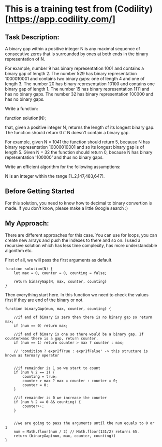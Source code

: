 # This is a training test from (Codility)[https://app.codility.com/] 

## Task Description:

A binary gap within a positive integer N is any maximal sequence of consecutive zeros that is surrounded by ones at both ends in the binary representation of N.

For example, number 9 has binary representation 1001 and contains a binary gap of length 2. The number 529 has binary representation 1000010001 and contains two binary gaps: one of length 4 and one of length 3. The number 20 has binary representation 10100 and contains one binary gap of length 1. The number 15 has binary representation 1111 and has no binary gaps. The number 32 has binary representation 100000 and has no binary gaps.

Write a function:

function solution(N);

that, given a positive integer N, returns the length of its longest binary gap. The function should return 0 if N doesn't contain a binary gap.

For example, given N = 1041 the function should return 5, because N has binary representation 10000010001 and so its longest binary gap is of length 5. Given N = 32 the function should return 0, because N has binary representation '100000' and thus no binary gaps.

Write an efficient algorithm for the following assumptions:

N is an integer within the range [1..2,147,483,647].


## Before Getting Started

For this solution, you need to know how to decimal to binary convertion is made. If you don't know, please make a little Google search :)


## My Approach:

There are different approaches for this case. You can use for loops, you can create new arrays and push the indexes to there and so on. I used a recursive solution which has less time complexity, has more understandable algorithm etc.

First of all, we will pass the first arguments as default.
```
function solution(N) {
    let max = 0, counter = 0, counting = false;

    return binaryGap(N, max, counter, counting)
}
```


Then everything start here. In this function we need to check the values first if they are end of the binary or not. 
```
function binaryGap(num, max, counter, counting) {
    
    //if end of binary is zero then there is no binary gap so return max;
    if (num == 0) return max; 
    
    //if end of binary is one so there would be a binary gap. If counter>max there is a gap, return counter. 
    if (num == 1) return counter > max ? counter : max; 
    
    // 'condition ? exprIfTrue : exprIfFalse' -> this structure is known as ternary operator
    
    
    //if remainder is 1 so we start to count
    if (num % 2 == 1) {
        counting = true;
        counter > max ? max = counter : counter = 0;
        counter = 0;
    }

    //if remainder is 0 we increase the counter
    if (num % 2 == 0 && counting) {
        counter++;
    }


    //we are going to pass the arguments until the num equals to 0 or 1
    num = Math.floor(num / 2) // Math.floor(131/2) returns 65.
    return (binaryGap(num, max, counter, counting))
}
```